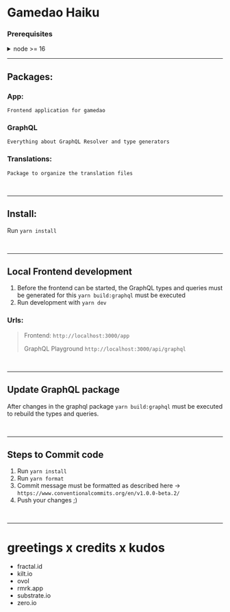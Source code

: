 # Gamedao Haiku
 
### Prerequisites 

<details><summary>node >= 16 </summary>
<h3>Linux</h3>
<pre><code>sudo apt update &&
sudo apt install nodejs npm
</code></pre>
<hr>
<h3>Windows:</h3>
<a href="https://nodejs.org/en/"> Installer </a>
</details>

---

## Packages:

### App:
    Frontend application for gamedao

### GraphQL
    Everything about GraphQL Resolver and type generators

### Translations:
    Package to organize the translation files

<br/>

---

## Install: 
 
Run `yarn install`

<br/>

---

## Local Frontend development

1. Before the frontend can be started, the GraphQL types and queries must be generated for this `yarn build:graphql` must be executed
2. Run development with `yarn dev`


### Urls:
> Frontend: `http://localhost:3000/app`
> 
> GraphQL Playground `http://localhost:3000/api/graphql`

<br/>

---

## Update GraphQL package

After changes in the graphql package `yarn build:graphql` must be executed to rebuild the types and queries.

<br/>

---


## Steps to Commit code
1. Run `yarn install`
2. Run `yarn format`
3. Commit message must be formatted as described here -> `https://www.conventionalcommits.org/en/v1.0.0-beta.2/`
4. Push your changes ;)

<br/>

---

# greetings x credits x kudos

- fractal.id
- kilt.io
- ovol
- rmrk.app
- substrate.io
- zero.io
